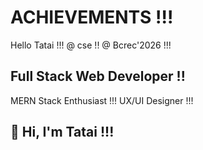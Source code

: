# ACHIEVEMENTS !!!
Hello Tatai !!!
@ cse !!
@ Bcrec'2026 !!!
<!DOCTYPE html>

## Full Stack Web Developer !!
MERN Stack Enthusiast !!!
UX/UI Designer !!!

## 👋 Hi, I'm Tatai !!!
